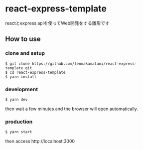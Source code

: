 # react-express-template

reactとexpress apiを使ってWeb開発をする雛形です

## How to use

### clone and setup

```
$ git clone https://github.com/tenmakamatani/react-express-template.git
$ cd react-express-template
$ yarn install
```

### development

```
$ yarn dev
```
then wait a few minutes and the browser will open automatically.

### production

```
$ yarn start
```
then access http://localhost:3000